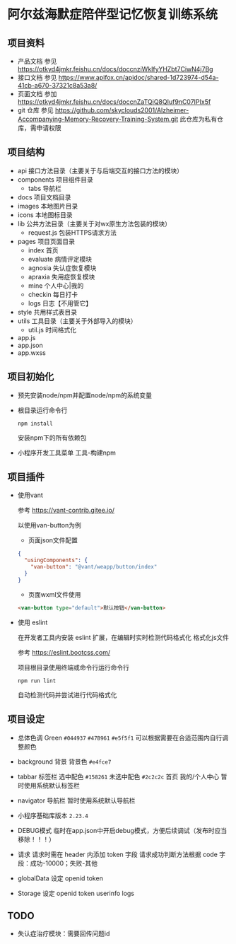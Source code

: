 # 阿尔兹海默症陪伴型记忆恢复训练系统

## 项目资料

- 产品文档
  参见 https://otkyd4jmkr.feishu.cn/docs/doccnziWkIfyYHZbt7CiwN4j7Bg
- 接口文档
  参见 https://www.apifox.cn/apidoc/shared-1d723974-d54a-41cb-a670-37321c8a53a8/
- 页面文档
  参加 https://otkyd4jmkr.feishu.cn/docs/doccnZaTQiQ8QIuf9nC07IPIx5f
- git 仓库
  参见 https://github.com/skyclouds2001/Alzheimer-Accompanying-Memory-Recovery-Training-System.git
  此仓库为私有仓库，需申请权限

## 项目结构

- api 接口方法目录（主要关于与后端交互的接口方法的模块）
- components 项目组件目录
  - tabs 导航栏
- docs 项目文档目录
- images 本地图片目录
- icons 本地图标目录
- lib 公共方法目录（主要关于对wx原生方法包装的模块）
  - request.js 包装HTTPS请求方法
- pages 项目页面目录
  - index 首页
  - evaluate 病情评定模块
  - agnosia 失认症恢复模块
  - apraxia 失用症恢复模块
  - mine 个人中心|我的
  - checkin 每日打卡
  - logs 日志【不用管它】
- style 共用样式表目录
- utils 工具目录（主要关于外部导入的模块）
  - util.js 时间格式化
- app.js
- app.json
- app.wxss

## 项目初始化

- 预先安装node/npm并配置node/npm的系统变量

- 根目录运行命令行

  ```shell
  npm install
  ```

  安装npm下的所有依赖包

- 小程序开发工具菜单
  工具-构建npm

## 项目插件

- 使用vant

  参考 https://vant-contrib.gitee.io/

  以使用van-button为例

  - 页面json文件配置

  ```json
  {
    "usingComponents": {
      "van-button": "@vant/weapp/button/index"
    }
  }
  ```

  - 页面wxml文件使用

  ```html
  <van-button type="default">默认按钮</van-button>
  ```

- 使用 eslint

  在开发者工具内安装 eslint 扩展，在编辑时实时检测代码格式化
  格式化js文件

  参考 https://eslint.bootcss.com/

  项目根目录使用终端或命令行运行命令行

  ```shell
  npm run lint
  ```

  自动检测代码并尝试进行代码格式化

## 项目设定

- 总体色调
  Green    `#044937`    `#47B961`    `#e5f5f1`
  可以根据需要在合适范围内自行调整颜色

- background 背景
  背景色 `#e4fce7`

- tabbar 标签栏
  选中配色 `#158261`    未选中配色 `#2c2c2c`
  首页    我的/个人中心
  暂时使用系统默认标签栏

- navigator 导航栏
  暂时使用系统默认导航栏

- 小程序基础库版本
  `2.23.4`

- DEBUG模式
  临时在app.json中开启debug模式，方便后续调试（发布时应当移除！！！）

- 请求
  请求时需在 header 内添加 token 字段
  请求成功判断方法根据 code 字段：成功-10000；失败-其他

- globalData 设定
  openid
  token

- Storage 设定
  openid
  token
  userinfo
  logs

## TODO
- 失认症治疗模块：需要回传问题id
